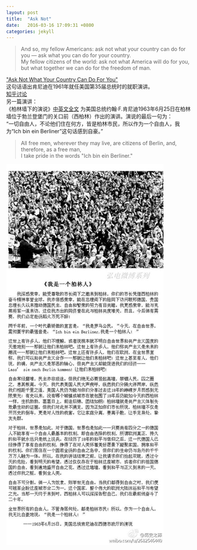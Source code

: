 ```yaml
---
layout: post
title:  "Ask Not"
date:   2016-03-16 17:09:31 +0800
categories: jekyll
---
```

>And so, my fellow Americans: ask not what your country can do for you — ask what you can do for your country.     
My fellow citizens of the world: ask not what America will do for you, but what together we can do for the freedom of man.

["Ask Not What Your Country Can Do For You"](https://link.zhihu.com/?target=http%3A//www.ushistory.org/documents/ask-not.htm)     
这句话语出肯尼迪在1961年就任美国第35届总统时的就职演讲。      
[知乎讨论](https://www.zhihu.com/question/22556036/answer/21763866)     
另一篇演讲：         
《柏林墙下的演说》[中英文全文](http://baike.baidu.com/view/5255725.htm) 为美国总统约翰·F.肯尼迪1963年6月25日在柏林墙位于勃兰登堡门的关口前（西柏林）作出的演讲。演说的最后一句为：     
“一切自由人，不论他们住在何方，皆是柏林市民，所以作为一个自由人，我为“Ich bin ein Berliner”这句话感到自豪。”
>All free men, wherever they may live, are citizens of Berlin, and, therefore, as a free man,   
I take pride in the words "Ich bin ein Berliner."          

![柏林墙下的演说](/img/berlin.jpg)
